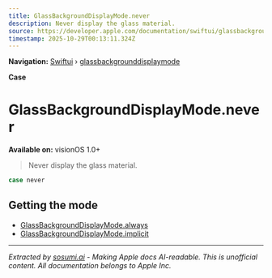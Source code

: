 ```yaml
---
title: GlassBackgroundDisplayMode.never
description: Never display the glass material.
source: https://developer.apple.com/documentation/swiftui/glassbackgrounddisplaymode/never
timestamp: 2025-10-29T00:13:11.324Z
---
```


**Navigation:** [Swiftui](/documentation/swiftui) › [glassbackgrounddisplaymode](/documentation/swiftui/glassbackgrounddisplaymode)

**Case**

# GlassBackgroundDisplayMode.never

**Available on:** visionOS 1.0+

> Never display the glass material.

```swift
case never
```

## Getting the mode

- [GlassBackgroundDisplayMode.always](/documentation/swiftui/glassbackgrounddisplaymode/always)
- [GlassBackgroundDisplayMode.implicit](/documentation/swiftui/glassbackgrounddisplaymode/implicit)

---

*Extracted by [sosumi.ai](https://sosumi.ai) - Making Apple docs AI-readable.*
*This is unofficial content. All documentation belongs to Apple Inc.*
